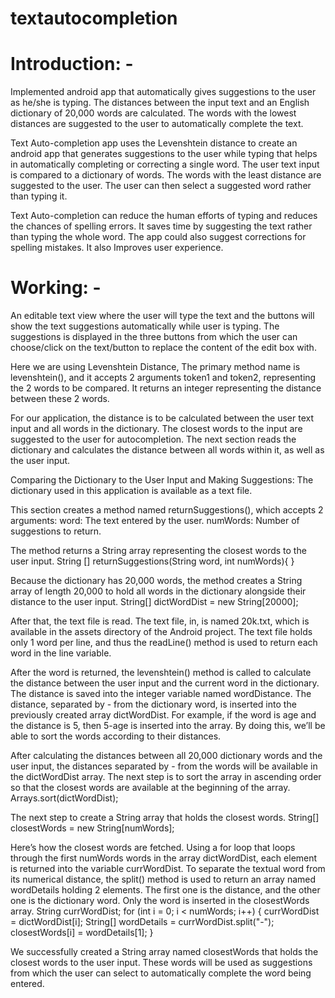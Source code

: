# textautocompletion

# Introduction: -
Implemented android app that automatically gives suggestions to
the user as he/she is typing. The distances between the input text and an
English dictionary of 20,000 words are calculated. The words with the
lowest distances are suggested to the user to automatically complete the
text.

Text Auto-completion app uses the Levenshtein distance to create an
android app that generates suggestions to the user while typing that helps
in automatically completing or correcting a single word. The user text
input is compared to a dictionary of words. The words with the least
distance are suggested to the user. The user can then select a suggested
word rather than typing it.

Text Auto-completion can reduce the human efforts of typing and reduces
the chances of spelling errors. It saves time by suggesting the text rather
than typing the whole word. The app could also suggest corrections for
spelling mistakes. It also Improves user experience.

# Working: -
An editable text view where the user will type the text and the buttons
will show the text suggestions automatically while user is typing. The
suggestions is displayed in the three buttons from which the user can
choose/click on the text/button to replace the content of the edit box with.

Here we are using Levenshtein Distance, The primary method name
is levenshtein(), and it accepts 2 arguments token1 and token2,
representing the 2 words to be compared. It returns an integer representing
the distance between these 2 words.

For our application, the distance is to be calculated between the user text
input and all words in the dictionary. The closest words to the input are
suggested to the user for autocompletion. The next section reads the
dictionary and calculates the distance between all words within it, as well
as the user input.

Comparing the Dictionary to the User Input and Making Suggestions:
The dictionary used in this application is available as a text file.

This section creates a method named returnSuggestions(), which accepts 2
arguments:
word: The text entered by the user.
numWords: Number of suggestions to return.

The method returns a String array representing the closest words to the
user input.
String [] returnSuggestions(String word, int numWords){
}

Because the dictionary has 20,000 words, the method creates a String
array of length 20,000 to hold all words in the dictionary alongside their
distance to the user input.
String[] dictWordDist = new String[20000];

After that, the text file is read. The text file, in, is named 20k.txt, which is
available in the assets directory of the Android project. The text file holds
only 1 word per line, and thus the readLine() method is used to return each
word in the line variable.

After the word is returned, the levenshtein() method is called to calculate
the distance between the user input and the current word in the dictionary.
The distance is saved into the integer variable named wordDistance. The
distance, separated by - from the dictionary word, is inserted into the
previously created array dictWordDist. For example, if the word is age
and the distance is 5, then 5-age is inserted into the array. By doing this,
we’ll be able to sort the words according to their distances.

After calculating the distances between all 20,000 dictionary words and
the user input, the distances separated by - from the words will be
available in the dictWordDist array. The next step is to sort the array in
ascending order so that the closest words are available at the beginning of
the array.
Arrays.sort(dictWordDist);

The next step to create a String array that holds the closest words.
String[] closestWords = new String[numWords];

Here’s how the closest words are fetched. Using a for loop that loops
through the first numWords words in the array dictWordDist, each
element is returned into the variable currWordDist. To separate the textual
word from its numerical distance, the split() method is used to return an
array named wordDetails holding 2 elements. The first one is the distance,
and the other one is the dictionary word. Only the word is inserted in the
closestWords array.
String currWordDist;
for (int i = 0; i < numWords; i++) {
currWordDist = dictWordDist[i];
String[] wordDetails = currWordDist.split("-");
closestWords[i] = wordDetails[1];
}

We successfully created a String array named closestWords that holds the
closest words to the user input. These words will be used as suggestions
from which the user can select to automatically complete the word being
entered.
